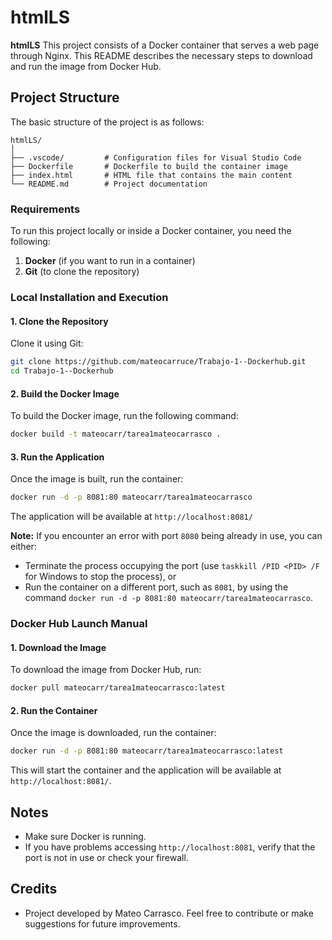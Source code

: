 # htmlLS

**htmlLS** This project consists of a Docker container that serves a web page through Nginx. This README describes the necessary steps to download and run the image from Docker Hub.

## Project Structure

The basic structure of the project is as follows:

```
htmlLS/
│
├── .vscode/         # Configuration files for Visual Studio Code
├── Dockerfile       # Dockerfile to build the container image
├── index.html       # HTML file that contains the main content
└── README.md        # Project documentation
```

### Requirements

To run this project locally or inside a Docker container, you need the following:

1. **Docker** (if you want to run in a container)
2. **Git** (to clone the repository)

### Local Installation and Execution

#### 1. Clone the Repository

Clone it using Git:

```bash
git clone https://github.com/mateocarruce/Trabajo-1--Dockerhub.git
cd Trabajo-1--Dockerhub
```

#### 2. Build the Docker Image

To build the Docker image, run the following command:

```bash
docker build -t mateocarr/tarea1mateocarrasco .
```

#### 3. Run the Application

Once the image is built, run the container:

```bash
docker run -d -p 8081:80 mateocarr/tarea1mateocarrasco
```

The application will be available at `http://localhost:8081/` 

**Note:** If you encounter an error with port `8080` being already in use, you can either:
- Terminate the process occupying the port (use `taskkill /PID <PID> /F` for Windows to stop the process), or
- Run the container on a different port, such as `8081`, by using the command `docker run -d -p 8081:80 mateocarr/tarea1mateocarrasco`.

### Docker Hub Launch Manual

#### 1. Download the Image

To download the image from Docker Hub, run:

```bash
docker pull mateocarr/tarea1mateocarrasco:latest
```

#### 2. Run the Container

Once the image is downloaded, run the container:

```bash
docker run -d -p 8081:80 mateocarr/tarea1mateocarrasco:latest
```

This will start the container and the application will be available at `http://localhost:8081/`.

## Notes

- Make sure Docker is running.
- If you have problems accessing `http://localhost:8081`, verify that the port is not in use or check your firewall.

## Credits

- Project developed by Mateo Carrasco. Feel free to contribute or make suggestions for future improvements.
```